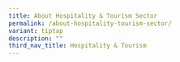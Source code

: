 ```yaml
---
title: About Hospitality & Tourism Sector
permalink: /about-hospitality-tourism-sector/
variant: tiptap
description: ""
third_nav_title: Hospitality & Tourism
---
```

